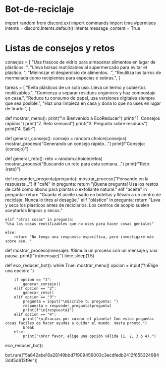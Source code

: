# Bot-de-reciclaje
import random
from discord.ext import commands
import time
#permisos
intents = discord.Intents.default()
intents.message_content = True
# Listas de consejos y retos
consejos = [
    "Usa frascos de vidrio para almacenar alimentos en lugar de plásticos. ",
    "Lleva bolsas reutilizables al supermercado para evitar el plástico. ",
    "Minimizar el desperdicio de alimentos.. ",
    "Reutiliza los tarros de mermelada como recipientes para especias o sobras.",
]


tareas = [
    "Evita plásticos de un solo uso. Lleva un termo y cubiertos reutilizables.",
    "Comienza a separar residuos orgánicos y haz compostaje en casa.",
    "Reduce tu consumo de papel, usa versiones digitales siempre que sea posible.",
    "Haz una limpieza en casa y dona lo que no uses en lugar de tirarlo.",
]

def mostrar_menu():
    print("\n Bienvenido a EcoReducer")
    print("1. Consejos rápidos")
    print("2. Reto semanal")
    print("3. Pregunta sobre residuos")
    print("4. Salir")


def generar_consejo():
    consejo = random.choice(consejos)
    mostrar_proceso("Generando un consejo rápido...")
    print(f"Consejo: {consejo}")

def generar_reto():
    reto = random.choice(retos)
    mostrar_proceso("Buscando un reto para esta semana...")
    print(f"Reto: {reto}")


def responder_pregunta(pregunta):
    mostrar_proceso("Pensando en la respuesta...")
    if "café" in pregunta:
        return "¡Buena pregunta! Usa los restos de café como abono para plantas o exfoliante natural."
    elif "aceite" in pregunta:
        return "Guarda el aceite usado en botellas y llévalo a un centro de reciclaje. Nunca lo tires al desagüe."
    elif "plástico" in pregunta:
        return "Lava y seca los plásticos antes de reciclarlos. Los centros de acopio suelen aceptarlos limpios y secos."

    elif "otras cosas" in pregunta:
    "Usa las cosas reutilizables que no uses para hacer cosas geniales"

    else:
        return "No tengo una respuesta específica, pero investigaré más sobre eso. "

def mostrar_proceso(mensaje):
    #Simula un proceso con un mensaje y una pausa.
    print(f"\n{mensaje}")
    time.sleep(1.5) 


def eco_reducer_bot():
    while True:
        mostrar_menu()
        opcion = input("\nElige una opción: ")

        if opcion == "1":
            generar_consejo()
        elif opcion == "2":
            generar_reto()
        elif opcion == "3":
            pregunta = input("\nEscribe tu pregunta: ")
            respuesta = responder_pregunta(pregunta)
            print(f"\n{respuesta}")
        elif opcion == "4":
            print("\n¡Gracias por cuidar el planeta! Con estos pequeñas cosas faciles de hacer ayudas a cuidar el mundo. Hasta pronto.")
            break
        else:
            print("\nPor favor, elige una opción válida (1, 2, 3 o 4).")    

eco_reducer_bot()

bot.run(("5a842abe16a28149bbd7f909459003c3ecdfedb2412f6553249843d45d613f9e"))
